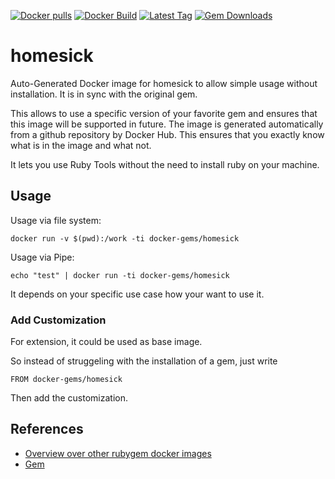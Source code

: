 [![Docker pulls](https://img.shields.io/docker/pulls/rubygem/homesick.svg)](https://hub.docker.com/r/rubygem/homesick/)
[![Docker Build](https://img.shields.io/docker/automated/rubygem/homesick.svg)](https://hub.docker.com/r/rubygem/homesick/)
[![Latest Tag](https://img.shields.io/github/tag/docker-rubygem/homesick.svg)](https://hub.docker.com/r/rubygem/homesick/)
[![Gem Downloads](https://img.shields.io/gem/dt/homesick.svg)](https://rubygems.org/gems/homesick/)
# homesick

Auto-Generated Docker image for homesick to allow simple usage without installation.
It is in sync with the original gem.

This allows to use a specific version of your favorite gem and ensures that this image will be supported in future.
The image is generated automatically from a github repository by Docker Hub.
This ensures that you exactly know what is in the image and what not.

It lets you use Ruby Tools without the need to install ruby on your machine.

## Usage

Usage via file system:

`docker run -v $(pwd):/work -ti docker-gems/homesick`

Usage via Pipe:

`echo "test" | docker run -ti docker-gems/homesick`

It depends on your specific use case how your want to use it.

### Add Customization

For extension, it could be used as base image.

So instead of struggeling with the installation of a gem, just write

`FROM docker-gems/homesick`

Then add the customization.

## References

 - [Overview over other rubygem docker images](https://github.com/thinkbot/docker-rubygem)
 - [Gem](https://rubygems.org/gems/homesick/)
